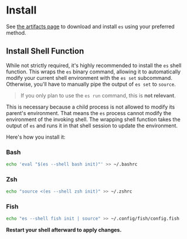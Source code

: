 # Install

See [the artifacts page](/artifacts) to download and install `es` using your preferred method.

## Install Shell Function

While not strictly required, it's highly recommended to install the `es` shell function. This wraps the `es` binary command, allowing it to automatically modify your current shell environment with the `es set` subcommand. Otherwise, you'll have to manually pipe the output of `es set` to `source`.

> If you only plan to use the `es run` command, this is **not relevant**.

This is necessary because a child process is not allowed to modify its parent's environment. That means the `es` process cannot modify the environment of the invoking shell. The wrapping shell function takes the output of `es` and runs it in that shell session to update the environment.

Here's how you install it:

### Bash

```sh
echo 'eval "$(es --shell bash init)"' >> ~/.bashrc
```

### Zsh

```sh
echo "source <(es --shell zsh init)" >> ~/.zshrc
```

### Fish

```sh
echo "es --shell fish init | source" >> ~/.config/fish/config.fish
```

**Restart your shell afterward to apply changes.**
